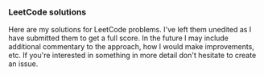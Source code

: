 ### LeetCode solutions

Here are my solutions for LeetCode problems. I've left them unedited as I have submitted them to get a full score. In the future I may include additional commentary to the approach, how I would make improvements, etc. If you're interested in something in more detail don't hesitate to create an issue.
